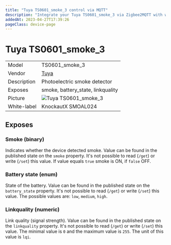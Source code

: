```yaml
---
title: "Tuya TS0601_smoke_3 control via MQTT"
description: "Integrate your Tuya TS0601_smoke_3 via Zigbee2MQTT with whatever smart home infrastructure you are using without the vendor's bridge or gateway."
addedAt: 2023-04-27T17:39:26
pageClass: device-page
---
```


<!-- !!!! -->
<!-- ATTENTION: This file is auto-generated through docgen! -->
<!-- You can only edit the "Notes"-Section between the two comment lines "Notes BEGIN" and "Notes END". -->
<!-- Do not use h1 or h2 heading within "## Notes"-Section. -->
<!-- !!!! -->

# Tuya TS0601_smoke_3

|     |     |
|-----|-----|
| Model | TS0601_smoke_3  |
| Vendor  | [Tuya](/supported-devices/#v=Tuya)  |
| Description | Photoelectric smoke detector |
| Exposes | smoke, battery_state, linkquality |
| Picture | ![Tuya TS0601_smoke_3](https://www.zigbee2mqtt.io/images/devices/TS0601_smoke_3.png) |
| White-label | KnockautX SMOAL024 |


<!-- Notes BEGIN: You can edit here. Add "## Notes" headline if not already present. -->


<!-- Notes END: Do not edit below this line -->




## Exposes

### Smoke (binary)
Indicates whether the device detected smoke.
Value can be found in the published state on the `smoke` property.
It's not possible to read (`/get`) or write (`/set`) this value.
If value equals `true` smoke is ON, if `false` OFF.

### Battery state (enum)
State of the battery.
Value can be found in the published state on the `battery_state` property.
It's not possible to read (`/get`) or write (`/set`) this value.
The possible values are: `low`, `medium`, `high`.

### Linkquality (numeric)
Link quality (signal strength).
Value can be found in the published state on the `linkquality` property.
It's not possible to read (`/get`) or write (`/set`) this value.
The minimal value is `0` and the maximum value is `255`.
The unit of this value is `lqi`.

